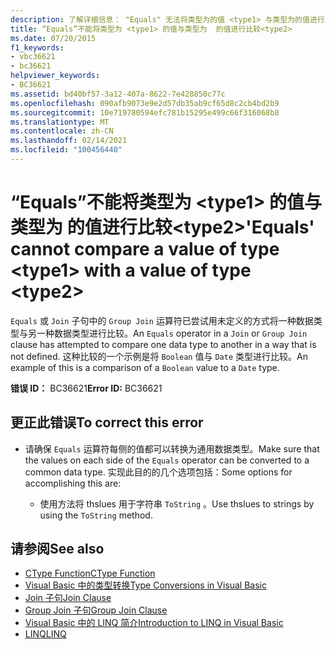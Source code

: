 ```yaml
---
description: 了解详细信息： "Equals" 无法将类型为的值 <type1> 与类型为的值进行比较 <type2>
title: “Equals”不能将类型为 <type1> 的值与类型为  的值进行比较<type2>
ms.date: 07/20/2015
f1_keywords:
- vbc36621
- bc36621
helpviewer_keywords:
- BC36621
ms.assetid: bd40bf57-3a12-407a-8622-7e428850c77c
ms.openlocfilehash: 090afb9073e9e2d57db35ab9cf65d8c2cb4bd2b9
ms.sourcegitcommit: 10e719780594efc781b15295e499c66f316068b8
ms.translationtype: MT
ms.contentlocale: zh-CN
ms.lasthandoff: 02/14/2021
ms.locfileid: "100456440"
---
```

# <a name="equals-cannot-compare-a-value-of-type-type1-with-a-value-of-type-type2"></a><span data-ttu-id="1030f-103">“Equals”不能将类型为 \<type1> 的值与类型为  的值进行比较\<type2></span><span class="sxs-lookup"><span data-stu-id="1030f-103">'Equals' cannot compare a value of type \<type1> with a value of type \<type2></span></span>

<span data-ttu-id="1030f-104">`Equals` 或 `Join` 子句中的 `Group Join` 运算符已尝试用未定义的方式将一种数据类型与另一种数据类型进行比较。</span><span class="sxs-lookup"><span data-stu-id="1030f-104">An `Equals` operator in a `Join` or `Group Join` clause has attempted to compare one data type to another in a way that is not defined.</span></span> <span data-ttu-id="1030f-105">这种比较的一个示例是将 `Boolean` 值与 `Date` 类型进行比较。</span><span class="sxs-lookup"><span data-stu-id="1030f-105">An example of this is a comparison of a `Boolean` value to a `Date` type.</span></span>

<span data-ttu-id="1030f-106">**错误 ID：** BC36621</span><span class="sxs-lookup"><span data-stu-id="1030f-106">**Error ID:** BC36621</span></span>

## <a name="to-correct-this-error"></a><span data-ttu-id="1030f-107">更正此错误</span><span class="sxs-lookup"><span data-stu-id="1030f-107">To correct this error</span></span>

- <span data-ttu-id="1030f-108">请确保 `Equals` 运算符每侧的值都可以转换为通用数据类型。</span><span class="sxs-lookup"><span data-stu-id="1030f-108">Make sure that the values on each side of the `Equals` operator can be converted to a common data type.</span></span> <span data-ttu-id="1030f-109">实现此目的的几个选项包括：</span><span class="sxs-lookup"><span data-stu-id="1030f-109">Some options for accomplishing this are:</span></span>

  - <span data-ttu-id="1030f-110">使用方法将 thslues 用于字符串 `ToString` 。</span><span class="sxs-lookup"><span data-stu-id="1030f-110">Use thslues to strings by using the `ToString` method.</span></span>

## <a name="see-also"></a><span data-ttu-id="1030f-111">请参阅</span><span class="sxs-lookup"><span data-stu-id="1030f-111">See also</span></span>

- [<span data-ttu-id="1030f-112">CType Function</span><span class="sxs-lookup"><span data-stu-id="1030f-112">CType Function</span></span>](../language-reference/functions/ctype-function.md)
- [<span data-ttu-id="1030f-113">Visual Basic 中的类型转换</span><span class="sxs-lookup"><span data-stu-id="1030f-113">Type Conversions in Visual Basic</span></span>](../programming-guide/language-features/data-types/type-conversions.md)
- [<span data-ttu-id="1030f-114">Join 子句</span><span class="sxs-lookup"><span data-stu-id="1030f-114">Join Clause</span></span>](../language-reference/queries/join-clause.md)
- [<span data-ttu-id="1030f-115">Group Join 子句</span><span class="sxs-lookup"><span data-stu-id="1030f-115">Group Join Clause</span></span>](../language-reference/queries/group-join-clause.md)
- [<span data-ttu-id="1030f-116">Visual Basic 中的 LINQ 简介</span><span class="sxs-lookup"><span data-stu-id="1030f-116">Introduction to LINQ in Visual Basic</span></span>](../programming-guide/language-features/linq/introduction-to-linq.md)
- [<span data-ttu-id="1030f-117">LINQ</span><span class="sxs-lookup"><span data-stu-id="1030f-117">LINQ</span></span>](../programming-guide/language-features/linq/index.md)
